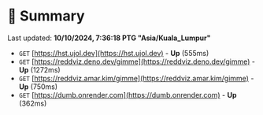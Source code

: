 # 📖 Summary
Last updated: **10/10/2024, 7:36:18 PTG "Asia/Kuala_Lumpur"**

- `GET` [https://hst.ujol.dev](https://hst.ujol.dev) - **Up** (555ms)
- `GET` [https://reddviz.deno.dev/gimme](https://reddviz.deno.dev/gimme) - **Up** (1272ms)
- `GET` [https://reddviz.amar.kim/gimme](https://reddviz.amar.kim/gimme) - **Up** (750ms)
- `GET` [https://dumb.onrender.com](https://dumb.onrender.com) - **Up** (362ms)
